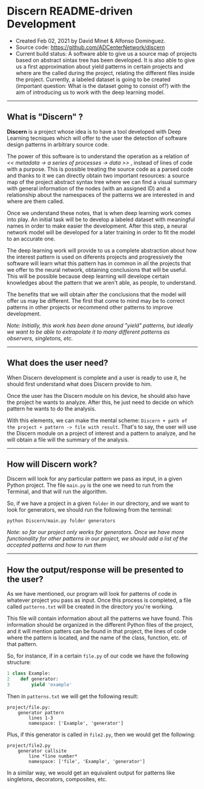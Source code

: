 Discern README-driven Development
==================================

+ Created Feb 02, 2021 by David Minet & Alfonso Dominguez.
+ Source code: <https://github.com/ADCenterNetwork/discern>
+ Current build status: A software able to give us a source map of projects based on abstract sintax tree has been developed. It is also able to give us a first approximation about yield patterns in certain projects and where are the called during the project, relating the different files inside the project. Currently, a labeled dataset is going to be created (important question: What is the dataset going to consist of?) with the aim of introducing us to work with the deep learning model. 

---

## What is "Discern" ? 

**Discern** is a project whose idea is to have a tool developed with Deep Learning tecniques which will offer to the user the detection of software design patterns in arbitrary source code. 

The power of this software is to understand the operation as a relation of _<< metadata -> a series of processes -> data >>_ , instead of lines of code with a purpose. This is possible treating the source code as a parsed code and thanks to it we can directly obtain two important resources: a source map of the project abstract syntax tree where we can find a visual summary with general information of the nodes (with an assigned ID) and a relationship about the namespaces of the patterns we are interested in and where are them called.

Once we understand these notes, that is when deep learning work comes into play. An initial task will be to develop a labeled dataset with meaningful names in order to make easier the development. After this step, a neural network model will be developed for a later training in order to fit the model to an accurate one. 

The deep learning work will provide to us a complete abstraction about how the interest pattern is used on diferents projects and progressively the software will learn what this pattern has in common in all the projects that we offer to the neural network, obtaining conclusions that will be useful. This will be possible because deep learning will develope certain knowledges about the pattern that we aren't able, as people, to understand. 

The benefits that we will obtain after the conclusions that the model will offer us may be different. The first that come to mind may be to correct patterns in other projects or recommend other patterns to improve development.

_Note: Initially, this work has been done around "yield" patterns, but ideally we want to be able to extrapolate it to many different patterns as observers, singletons, etc._

---

## What does the user need?


When Discern development is complete and a user is ready to use it, he should first understand what does Discern provide to him.

Once the user has the Discern module on his device, he should also have the project he wants to analyze. After this, he just need to decide on which pattern he wants to do the analysis.

With this elements, we can make the mental scheme: `Discern + path of the project + pattern -> file with result`.
That's to say, the user will use the Discern module on a project of interest and a pattern to analyze, and he will obtain a file will the summary of the analysis.

---

## How will Discern work?

Discern will look for any particular pattern we pass as input, in a given Python project. The file `main.py` is the one we need to run from the Terminal, and that will run the algorithm. 

So, if we have a project in a given `folder` in our directory, and we want to look for generators, we should run the following from the terminal:
```
python Discern/main.py folder generators
```
*Note: so far our project only works for generators. Once we have more functionality for other patterns in our project, we should add a list of the accepted patterns and how to run them*

---

## How the output/response will be presented to the user?


As we have mentioned, our program will look for patterns of code in whatever project you pass as input. Once this process is completed, a file called `patterns.txt` will be created in the directory you're working.

This file will contain information about all the patterns we have found. This information should be organized in the different Python files of the project, and it will mention patters can be found in that project, the lines of code where the pattern is located, and the name of the class, function, etc. of that pattern.

So, for instance, if in a certain `file.py` of our code we have the following structure:

```python
1 class Example:
2    def generator:
3        yield 'example'
```
Then in `patterns.txt` we will get the following result:
```
project/file.py:
    generator pattern
        lines 1-3
        namespace: ['Example', 'generator']
```
Plus, if this generator is called in `file2.py`, then we would get the following:
```
project/file2.py
    generator callsite
        line *line number*
        namespace: ['file', 'Example', 'generator']
```
In a similar way, we would get an equivalent output for patterns like singletons, decorators, composites, etc.



